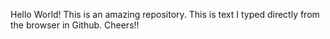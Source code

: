 Hello World! 
This is an amazing repository.
This is text I typed directly from the browser in Github.
Cheers!!


